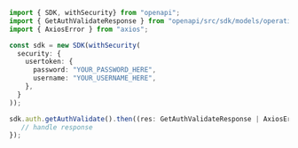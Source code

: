 <!-- Start SDK Example Usage -->
```typescript
import { SDK, withSecurity} from "openapi";
import { GetAuthValidateResponse } from "openapi/src/sdk/models/operations";
import { AxiosError } from "axios";

const sdk = new SDK(withSecurity(
  security: {
    usertoken: {
      password: "YOUR_PASSWORD_HERE",
      username: "YOUR_USERNAME_HERE",
    },
  }
));

sdk.auth.getAuthValidate().then((res: GetAuthValidateResponse | AxiosError) => {
   // handle response
});
```
<!-- End SDK Example Usage -->